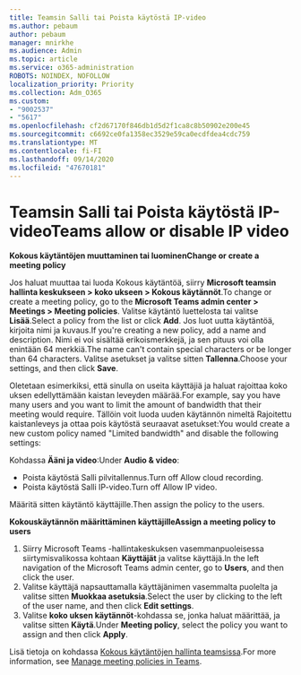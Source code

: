```yaml
---
title: Teamsin Salli tai Poista käytöstä IP-video
ms.author: pebaum
author: pebaum
manager: mnirkhe
ms.audience: Admin
ms.topic: article
ms.service: o365-administration
ROBOTS: NOINDEX, NOFOLLOW
localization_priority: Priority
ms.collection: Adm_O365
ms.custom:
- "9002537"
- "5617"
ms.openlocfilehash: cf2d67170f846db1d5d2f1ca8c8b50902e200e45
ms.sourcegitcommit: c6692ce0fa1358ec3529e59ca0ecdfdea4cdc759
ms.translationtype: MT
ms.contentlocale: fi-FI
ms.lasthandoff: 09/14/2020
ms.locfileid: "47670181"
---
```

# <a name="teams-allow-or-disable-ip-video"></a><span data-ttu-id="ae48d-102">Teamsin Salli tai Poista käytöstä IP-video</span><span class="sxs-lookup"><span data-stu-id="ae48d-102">Teams allow or disable IP video</span></span>

<span data-ttu-id="ae48d-103">**Kokous käytäntöjen muuttaminen tai luominen**</span><span class="sxs-lookup"><span data-stu-id="ae48d-103">**Change or create a meeting policy**</span></span>

<span data-ttu-id="ae48d-104">Jos haluat muuttaa tai luoda Kokous käytäntöä, siirry **Microsoft teamsin hallinta keskukseen > koko ukseen > Kokous käytännöt**.</span><span class="sxs-lookup"><span data-stu-id="ae48d-104">To change or create a meeting policy, go to the **Microsoft Teams admin center > Meetings > Meeting policies**.</span></span> <span data-ttu-id="ae48d-105">Valitse käytäntö luettelosta tai valitse **Lisää**.</span><span class="sxs-lookup"><span data-stu-id="ae48d-105">Select a policy from the list or click **Add**.</span></span> <span data-ttu-id="ae48d-106">Jos luot uutta käytäntöä, kirjoita nimi ja kuvaus.</span><span class="sxs-lookup"><span data-stu-id="ae48d-106">If you're creating a new policy, add a name and description.</span></span> <span data-ttu-id="ae48d-107">Nimi ei voi sisältää erikoismerkkejä, ja sen pituus voi olla enintään 64 merkkiä.</span><span class="sxs-lookup"><span data-stu-id="ae48d-107">The name can't contain special characters or be longer than 64 characters.</span></span> <span data-ttu-id="ae48d-108">Valitse asetukset ja valitse sitten **Tallenna**.</span><span class="sxs-lookup"><span data-stu-id="ae48d-108">Choose your settings, and then click **Save**.</span></span>

<span data-ttu-id="ae48d-109">Oletetaan esimerkiksi, että sinulla on useita käyttäjiä ja haluat rajoittaa koko uksen edellyttämään kaistan leveyden määrää.</span><span class="sxs-lookup"><span data-stu-id="ae48d-109">For example, say you have many users and you want to limit the amount of bandwidth that their meeting would require.</span></span> <span data-ttu-id="ae48d-110">Tällöin voit luoda uuden käytännön nimeltä Rajoitettu kaistanleveys ja ottaa pois käytöstä seuraavat asetukset:</span><span class="sxs-lookup"><span data-stu-id="ae48d-110">You would create a new custom policy named "Limited bandwidth" and disable the following settings:</span></span>

<span data-ttu-id="ae48d-111">Kohdassa **Ääni ja video**:</span><span class="sxs-lookup"><span data-stu-id="ae48d-111">Under **Audio & video**:</span></span>

- <span data-ttu-id="ae48d-112">Poista käytöstä Salli pilvitallennus.</span><span class="sxs-lookup"><span data-stu-id="ae48d-112">Turn off Allow cloud recording.</span></span>
- <span data-ttu-id="ae48d-113">Poista käytöstä Salli IP-video.</span><span class="sxs-lookup"><span data-stu-id="ae48d-113">Turn off Allow IP video.</span></span>

<span data-ttu-id="ae48d-114">Määritä sitten käytäntö käyttäjille.</span><span class="sxs-lookup"><span data-stu-id="ae48d-114">Then assign the policy to the users.</span></span>

<span data-ttu-id="ae48d-115">**Kokouskäytännön määrittäminen käyttäjille**</span><span class="sxs-lookup"><span data-stu-id="ae48d-115">**Assign a meeting policy to users**</span></span>

1. <span data-ttu-id="ae48d-116">Siirry Microsoft Teams -hallintakeskuksen vasemmanpuoleisessa siirtymisvalikossa kohtaan **Käyttäjät** ja valitse käyttäjä.</span><span class="sxs-lookup"><span data-stu-id="ae48d-116">In the left navigation of the Microsoft Teams admin center, go to **Users**, and then click the user.</span></span>
2. <span data-ttu-id="ae48d-117">Valitse käyttäjä napsauttamalla käyttäjänimen vasemmalta puolelta ja valitse sitten **Muokkaa asetuksia**.</span><span class="sxs-lookup"><span data-stu-id="ae48d-117">Select the user by clicking to the left of the user name, and then click **Edit settings**.</span></span>
3. <span data-ttu-id="ae48d-118">Valitse **koko uksen käytännöt**-kohdassa se, jonka haluat määrittää, ja valitse sitten **Käytä**.</span><span class="sxs-lookup"><span data-stu-id="ae48d-118">Under **Meeting policy**, select the policy you want to assign and then click **Apply**.</span></span>

<span data-ttu-id="ae48d-119">Lisä tietoja on kohdassa [Kokous käytäntöjen hallinta teamsissa](https://docs.microsoft.com/microsoftteams/meeting-policies-in-teams).</span><span class="sxs-lookup"><span data-stu-id="ae48d-119">For more information, see [Manage meeting policies in Teams](https://docs.microsoft.com/microsoftteams/meeting-policies-in-teams).</span></span>
